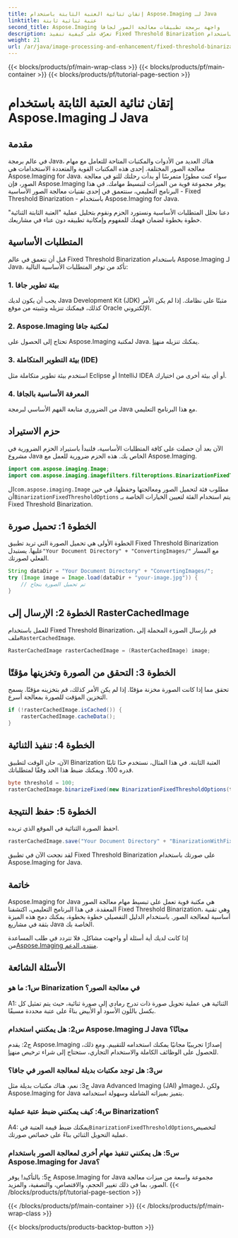 ```yaml
---
title: إتقان ثنائية العتبة الثابتة باستخدام Aspose.Imaging لـ Java
linktitle: عتبة ثنائية ثابتة
second_title: Aspose.Imaging واجهة برمجة تطبيقات معالجة الصور لجافا
description: تعرّف على كيفية تنفيذ Fixed Threshold Binarization على الصور باستخدام Aspose.Imaging for Java.
weight: 21
url: /ar/java/image-processing-and-enhancement/fixed-threshold-binarization/
---
```


{{< blocks/products/pf/main-wrap-class >}}
{{< blocks/products/pf/main-container >}}
{{< blocks/products/pf/tutorial-page-section >}}

# إتقان ثنائية العتبة الثابتة باستخدام Aspose.Imaging لـ Java

## مقدمة

في عالم برمجة Java، هناك العديد من الأدوات والمكتبات المتاحة للتعامل مع مهام معالجة الصور المختلفة. إحدى هذه المكتبات القوية والمتعددة الاستخدامات هي Aspose.Imaging for Java. سواء كنت مطورًا متمرسًا أو بدأت رحلتك للتو في معالجة الصور، فإن Aspose.Imaging يوفر مجموعة قوية من الميزات لتبسيط مهامك. في هذا البرنامج التعليمي، سنتعمق في إحدى تقنيات معالجة الصور الأساسية - Fixed Threshold Binarization - باستخدام Aspose.Imaging for Java.

دعنا نحلل المتطلبات الأساسية ونستورد الحزم ونقوم بتحليل عملية "العتبة الثابتة الثنائية" خطوة بخطوة لضمان فهمك للمفهوم وإمكانية تطبيقه دون عناء في مشاريعك.

## المتطلبات الأساسية

قبل أن نتعمق في عالم Fixed Threshold Binarization باستخدام Aspose.Imaging لـ Java، تأكد من توفر المتطلبات الأساسية التالية:

### 1. بيئة تطوير جافا

يجب أن يكون لديك Java Development Kit (JDK) مثبتًا على نظامك. إذا لم يكن الأمر كذلك، فيمكنك تنزيله وتثبيته من موقع Oracle الإلكتروني.

### 2. Aspose.Imaging لمكتبة جافا

 تحتاج إلى الحصول على Aspose.Imaging لمكتبة Java. يمكنك تنزيله من[هنا](https://releases.aspose.com/imaging/java/).

### 3. بيئة التطوير المتكاملة (IDE)

استخدم بيئة تطوير متكاملة مثل Eclipse أو IntelliJ IDEA أو أي بيئة أخرى من اختيارك.

### 4. المعرفة الأساسية بالجافا

من الضروري متابعة الفهم الأساسي لبرمجة Java مع هذا البرنامج التعليمي.

## حزم الاستيراد

الآن بعد أن حصلت على كافة المتطلبات الأساسية، فلنبدأ باستيراد الحزم الضرورية في مشروع Java الخاص بك. هذه الحزم ضرورية للعمل مع Aspose.Imaging.

```java
import com.aspose.imaging.Image;
import com.aspose.imaging.imagefilters.filteroptions.BinarizationFixedThresholdOptions;
```

 ال`com.aspose.imaging.Image` مطلوب فئة لتحميل الصور ومعالجتها وحفظها، في حين أن`BinarizationFixedThresholdOptions` يتم استخدام الفئة لتعيين الخيارات الخاصة بـ Fixed Threshold Binarization.

## الخطوة 1: تحميل صورة

 الخطوة الأولى هي تحميل الصورة التي تريد تطبيق Fixed Threshold Binarization عليها. يستبدل`"Your Document Directory" + "ConvertingImages/"` مع المسار الفعلي لصورتك.

```java
String dataDir = "Your Document Directory" + "ConvertingImages/";
try (Image image = Image.load(dataDir + "your-image.jpg")) {
    // تم تحميل الصورة بنجاح
}
```

## الخطوة 2: الإرسال إلى RasterCachedImage

 للعمل باستخدام Fixed Threshold Binarization، قم بإرسال الصورة المحملة إلى ملف`RasterCachedImage`.

```java
RasterCachedImage rasterCachedImage = (RasterCachedImage) image;
```

## الخطوة 3: التحقق من الصورة وتخزينها مؤقتًا

تحقق مما إذا كانت الصورة مخزنة مؤقتًا. إذا لم يكن الأمر كذلك، قم بتخزينه مؤقتًا. يسمح التخزين المؤقت للصورة بمعالجة أسرع.

```java
if (!rasterCachedImage.isCached()) {
    rasterCachedImage.cacheData();
}
```

## الخطوة 4: تنفيذ الثنائية

الآن، حان الوقت لتطبيق Binarization العتبة الثابتة. في هذا المثال، نستخدم حدًا ثابتًا قدره 100. ويمكنك ضبط هذا الحد وفقًا لمتطلباتك.

```java
byte threshold = 100;
rasterCachedImage.binarizeFixed(new BinarizationFixedThresholdOptions(threshold));
```

## الخطوة 5: حفظ النتيجة

احفظ الصورة الثنائية في الموقع الذي تريده.

```java
rasterCachedImage.save("Your Document Directory" + "BinarizationWithFixedThreshold_out.jpg");
```

لقد نجحت الآن في تطبيق Fixed Threshold Binarization على صورتك باستخدام Aspose.Imaging for Java.

## خاتمة

Aspose.Imaging for Java هي مكتبة قوية تعمل على تبسيط مهام معالجة الصور المعقدة. في هذا البرنامج التعليمي، اكتشفنا Fixed Threshold Binarization، وهي تقنية أساسية لمعالجة الصور. باستخدام الدليل التفصيلي خطوة بخطوة، يمكنك دمج هذه الميزة بثقة في مشاريع Java الخاصة بك.

إذا كانت لديك أية أسئلة أو واجهت مشاكل، فلا تتردد في طلب المساعدة من[Aspose.Imaging منتدى الدعم](https://forum.aspose.com/).

## الأسئلة الشائعة

### س1: ما هو Binarization في معالجة الصور؟

A1: الثنائية هي عملية تحويل صورة ذات تدرج رمادي إلى صورة ثنائية، حيث يتم تمثيل كل بكسل باللون الأسود أو الأبيض بناءً على عتبة محددة مسبقًا.

### س2: هل يمكنني استخدام Aspose.Imaging لـ Java مجانًا؟

 ج2: يقدم Aspose.Imaging إصدارًا تجريبيًا مجانيًا يمكنك استخدامه للتقييم. ومع ذلك، للحصول على الوظائف الكاملة والاستخدام التجاري، ستحتاج إلى شراء ترخيص من[هنا](https://purchase.aspose.com/buy).

### س3: هل توجد مكتبات بديلة لمعالجة الصور في جافا؟

ج3: نعم، هناك مكتبات بديلة مثل Java Advanced Imaging (JAI) وImageJ، ولكن Aspose.Imaging for Java يتميز بميزاته الشاملة وسهولة استخدامه.

### س4: كيف يمكنني ضبط عتبة عملية Binarization؟

 A4: يمكنك ضبط قيمة العتبة في`BinarizationFixedThresholdOptions`لتخصيص عملية التحويل الثنائي بناءً على خصائص صورتك.

### س5: هل يمكنني تنفيذ مهام أخرى لمعالجة الصور باستخدام Aspose.Imaging for Java؟

ج5: بالتأكيد! يوفر Aspose.Imaging for Java مجموعة واسعة من ميزات معالجة الصور، بما في ذلك تغيير الحجم، والاقتصاص، والتصفية، والمزيد.
{{< /blocks/products/pf/tutorial-page-section >}}

{{< /blocks/products/pf/main-container >}}
{{< /blocks/products/pf/main-wrap-class >}}

{{< blocks/products/products-backtop-button >}}
